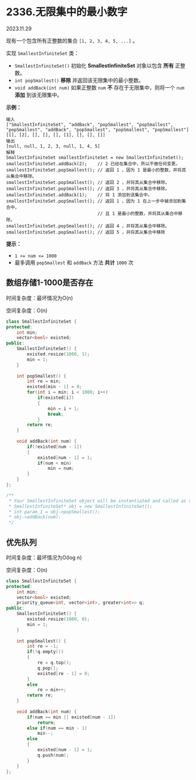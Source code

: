 # 2336.无限集中的最小数字

2023.11.29

现有一个包含所有正整数的集合 `[1, 2, 3, 4, 5, ...]` 。

实现 `SmallestInfiniteSet` 类：

- `SmallestInfiniteSet()` 初始化 **SmallestInfiniteSet** 对象以包含 **所有** 正整数。
- `int popSmallest()` **移除** 并返回该无限集中的最小整数。
- `void addBack(int num)` 如果正整数 `num` **不** 存在于无限集中，则将一个 `num` **添加** 到该无限集中。

**示例：**

```
输入
["SmallestInfiniteSet", "addBack", "popSmallest", "popSmallest", "popSmallest", "addBack", "popSmallest", "popSmallest", "popSmallest"]
[[], [2], [], [], [], [1], [], [], []]
输出
[null, null, 1, 2, 3, null, 1, 4, 5]
解释
SmallestInfiniteSet smallestInfiniteSet = new SmallestInfiniteSet();
smallestInfiniteSet.addBack(2);    // 2 已经在集合中，所以不做任何变更。
smallestInfiniteSet.popSmallest(); // 返回 1 ，因为 1 是最小的整数，并将其从集合中移除。
smallestInfiniteSet.popSmallest(); // 返回 2 ，并将其从集合中移除。
smallestInfiniteSet.popSmallest(); // 返回 3 ，并将其从集合中移除。
smallestInfiniteSet.addBack(1);    // 将 1 添加到该集合中。
smallestInfiniteSet.popSmallest(); // 返回 1 ，因为 1 在上一步中被添加到集合中，
                                   // 且 1 是最小的整数，并将其从集合中移除。
smallestInfiniteSet.popSmallest(); // 返回 4 ，并将其从集合中移除。
smallestInfiniteSet.popSmallest(); // 返回 5 ，并将其从集合中移除
```

**提示：**

- `1 <= num <= 1000`
- 最多调用 `popSmallest` 和 `addBack` 方法 **共计** `1000` 次



## 数组存储1-1000是否存在

时间复杂度：最坏情况为O(n)

空间复杂度：O(n)

```c++
class SmallestInfiniteSet {
protected:
    int min;
    vector<bool> existed;
public:
    SmallestInfiniteSet() {
        existed.resize(1000, 1);
        min = 1;
    }
    
    int popSmallest() {
        int re = min;
        existed[min - 1] = 0;
        for(int i = min; i < 1000; i++)
            if(existed[i])
            {
                min = i + 1;
                break;
            }
        return re;
    }
    
    void addBack(int num) {
        if(!existed[num - 1])
        {
            existed[num - 1] = 1;
            if(num < min)
                min = num;
        }
    }
};

/**
 * Your SmallestInfiniteSet object will be instantiated and called as such:
 * SmallestInfiniteSet* obj = new SmallestInfiniteSet();
 * int param_1 = obj->popSmallest();
 * obj->addBack(num);
 */
```



## 优先队列

时间复杂度：最坏情况为O(log n)

空间复杂度：O(n)

```c++
class SmallestInfiniteSet {
protected:
    int min;
    vector<bool> existed;
    priority_queue<int, vector<int>, greater<int>> q;
public:
    SmallestInfiniteSet() {
        existed.resize(1000, 0);
        min = 1;
    }
    
    int popSmallest() {
        int re = -1;
        if(!q.empty())
        {
            re = q.top();
            q.pop();
            existed[re - 1] = 0;
        }
        else
            re = min++;
        return re;
    }
    
    void addBack(int num) {
        if(num >= min || existed[num - 1])
            return;
        else if(num == min - 1)
            min--;
        else
        {
            existed[num - 1] = 1;
            q.push(num);
        }
    }
};
```


